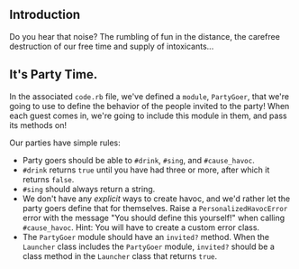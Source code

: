## Introduction

Do you hear that noise? The rumbling of fun in the distance, the carefree destruction of our free time and supply of intoxicants...


## It's Party Time.

In the associated `code.rb` file, we've defined a `module`, `PartyGoer`, that we're going to use to define the behavior of the people invited to the party! When each guest comes in, we're going to include this module in them, and pass its methods on!


Our parties have simple rules:

-  Party goers should be able to `#drink`, `#sing`, and `#cause_havoc`.
-  `#drink` returns `true` until you have had three or more, after which it returns `false`.
-  `#sing` should always return a string.
-  We don't have any *explicit* ways to create havoc, and we'd rather let the party goers define that for themselves. Raise a `PersonalizedHavocError` error with the message "You should define this yourself!" when calling `#cause_havoc`. Hint: You will have to create a custom error class.
- The `PartyGoer` module should have an `invited?` method. When the `Launcher` class includes the `PartyGoer` module, `invited?` should be a class method in the `Launcher` class that returns `true`.
